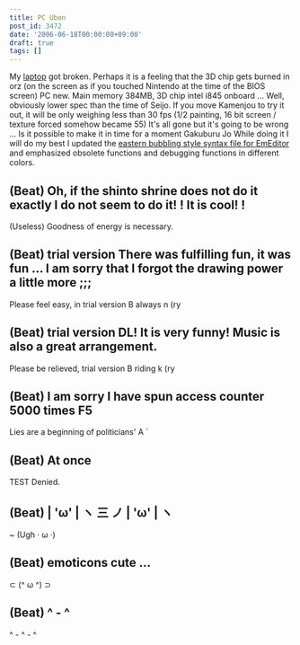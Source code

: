 ```yaml
---
title: PC Ubon
post_id: 3472
date: '2006-06-18T00:00:00+09:00'
draft: true
tags: []
---
```


My [laptop](https://danmaq.com/palx190dr) got broken. Perhaps it is a feeling that the 3D chip gets burned in orz (on the screen as if you touched Nintendo at the time of the BIOS screen) PC new. Main memory 384MB, 3D chip intel i845 onboard ... Well, obviously lower spec than the time of Seijo. If you move Kamenjou to try it out, it will be only weighing less than 30 fps (1/2 painting, 16 bit screen / texture forced somehow became 55) It's all gone but it's going to be wrong ... Is it possible to make it in time for a moment Gakuburu Jo While doing it I will do my best I updated the [eastern bubbling style syntax file for EmEditor](https://danmaq.com/emeditor-danmakufu) and emphasized obsolete functions and debugging functions in different colors.

## (Beat) Oh, if the shinto shrine does not do it exactly I do not seem to do it! ! It is cool! !

(Useless) Goodness of energy is necessary.

## (Beat) trial version There was fulfilling fun, it was fun ... I am sorry that I forgot the drawing power a little more ;;;

Please feel easy, in trial version B always n (ry

## (Beat) trial version DL! It is very funny! Music is also a great arrangement.

Please be relieved, trial version B riding k (ry

## (Beat) I am sorry I have spun access counter 5000 times F5

Lies are a beginning of politicians' A `

## (Beat) At once

TEST Denied.

## (Beat) | 'ω' | ヽ 三 ノ | 'ω' | ヽ

~ (Ugh · ω ·)

## (Beat) emoticons cute ...

⊂ (^ ω ^) ⊃

## (Beat) ^ - ^

^ \- ^ \- ^
